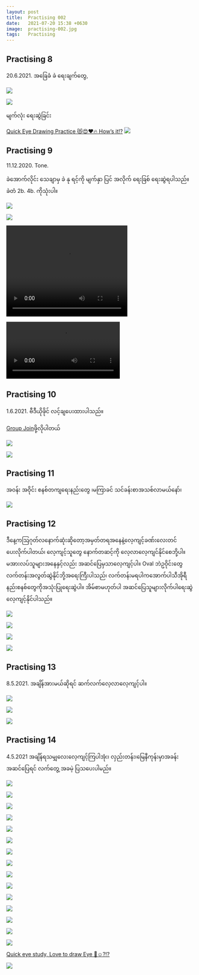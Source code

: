 ```yaml
---
layout: post
title:  Practising 002
date:   2021-07-20 15:38 +0630
image:  practising-002.jpg
tags:   Practising
---
```

## Practising 8
20.6.2021.  အခြေခံ ခဲ ရေးချက်တွေ,

![]({{site.baseurl}}/img/practising-002/008-1.jpg)

![]({{site.baseurl}}/img/practising-002/008-2.jpg)

မျက်လုံး ရေးဆွဲခြင်း

[Quick Eye Drawing Practice 😻😍❤️🔥 How’s it!?](https://fb.watch/6fMkRqBamo/)
![]({{site.baseurl}}/img/practising-002/008-1-0.jpg)

## Practising 9
11.12.2020.  Tone. 

ခဲအောက်လိုင်း သေချာမှ ခဲ နု ရင့်ကို မျက်နှာ ပြင် အလိုက် ရေးခြစ် ရေးဆွဲရပါသည်။
ခဲတံ 2b. 4b. ကိုသုံးပါ။

![]({{site.baseurl}}/img/practising-002/009-1.jpg)

![]({{site.baseurl}}/img/practising-002/009-2.jpg)

<video width="320" height="240" controls>
  <source src="{{site.baseurl}}/img/practising-002/009-3.mp4" type="video/mp4">
</video>

![]({{site.baseurl}}/img/practising-002/009-4.mp4)

## Practising 10
1.6.2021. ဗီဒီယိုဖိုင် လင့်ချပေးထားပါသည်။

[Group Join](https://m.facebook.com/groups/353426145735045/permalink/353951259015867/?__cft__[0]=AZV38L8RyX_2RiC0APWA5aFbRpmeT69rjsddvGVHo16QX9UXYwZWQ2sIHIy6w0CBiAHGmNrYSOHHBlRKPh9rcfD7p1sAYGHCaCraHAcwtk9LnZy7rQXYYsE0kUq8SBFOmhw-q2io0tD3DOxeRAYb9suu&__tn__=R]-R)ဖို့လိုပါတယ်

![]({{site.baseurl}}/img/practising-002/010-1.jpg)

![]({{site.baseurl}}/img/practising-002/010-2.jpg)

## Practising 11
အဝန်း အဝိုင်း စနစ်တကျရေးနည်းတွေ ၊မကြာခင် သင်ခန်းစာအသစ်လာမယ်နော်၊

![]({{site.baseurl}}/img/practising-002/011-1.jpg)

## Practising 12
ဒီနေ့ကဩဂုတ်လနောက်ဆုံးဆိုတော့အမှတ်တရအနေနဲ့လေ့ကျင့်ခဏ်းလေးတင်ပေးလိုက်ပါတယ်၊ လေ့ကျင့်သူတွေ နောက်တဆင့်ကို လေ့လာလေ့ကျင်နိုင်စေဘို့ပါ။ မအားလပ်သူများအနေနှင့်လည်း အဆင်ပြေမှသာလေ့ကျင့်ပါ။ Oval ဘဲဥဝိုင်းတွေလက်တန်းအလွတ်ဆွဲနိုင်ဘို့အရေးကြီးပါသည်၊ လက်တန်းမရပါကအောက်ပါသီအိုရီနည်းစနစ်တွေကိုအသုံးပြုရေးဆွဲပါ။ အိမ်စာမဟုတ်ပါ အဆင်ပြေသူများလိုက်ပါရေးဆွဲလေ့ကျင့်နိုင်ပါသည်။

![]({{site.baseurl}}/img/practising-002/012-1.jpg)

![]({{site.baseurl}}/img/practising-002/012-2.jpg)

![]({{site.baseurl}}/img/practising-002/012-3.jpg)

![]({{site.baseurl}}/img/practising-002/012-4.jpg)

## Practising 13
8.5.2021. အချိန်အားမယ်ဆိုရင် ဆက်လက်လေ့လာလေ့ကျင့်ပါ။

![]({{site.baseurl}}/img/practising-002/013-1.jpg)

![]({{site.baseurl}}/img/practising-002/013-2.jpg)

![]({{site.baseurl}}/img/practising-002/013-3.jpg)

## Practising 14
4.5.2021 အချိန်ရသမျှလေးလေ့ကျင့်ကြပါအုံး၊ လှည်းတန်း၊မြေနီကုန်းမှာအခန်းအဆင်ပြေရင် လက်တွေ့ အခမဲ့ ပြသပေးပါမည်။

![]({{site.baseurl}}/img/practising-002/014-1.jpg)

![]({{site.baseurl}}/img/practising-002/014-2.jpg)

![]({{site.baseurl}}/img/practising-002/014-3.jpg)

![]({{site.baseurl}}/img/practising-002/014-4.jpg)

![]({{site.baseurl}}/img/practising-002/014-5.jpg)

![]({{site.baseurl}}/img/practising-002/014-6.jpg)

![]({{site.baseurl}}/img/practising-002/014-7.jpg)

![]({{site.baseurl}}/img/practising-002/014-8.jpg)

![]({{site.baseurl}}/img/practising-002/014-9.jpg)

![]({{site.baseurl}}/img/practising-002/014-10.jpg)

![]({{site.baseurl}}/img/practising-002/014-11.jpg)

![]({{site.baseurl}}/img/practising-002/014-12.jpg)

![]({{site.baseurl}}/img/practising-002/014-13.jpg)

![]({{site.baseurl}}/img/practising-002/014-14.jpg)

![]({{site.baseurl}}/img/practising-002/014-15.jpg)

[Quick eye study, Love to draw Eye 🤔☺️?!?](https://www.facebook.com/vkartbox/videos/488961918917045/)

![]({{site.baseurl}}/img/practising-002/014-16.jpg)
